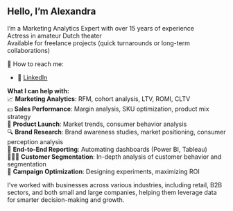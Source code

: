 ## Hello, I’m Alexandra

I’m a Marketing Analytics Expert with over 15 years of experience  
Actress in amateur Dutch theater  
Available for freelance projects (quick turnarounds or long-term collaborations)

📩 How to reach me:  
- 🔗 [LinkedIn](https://www.linkedin.com/in/alexandra-kotova/)  


**What I can help with:**  
 📈 **Marketing Analytics**: RFM, cohort analysis, LTV, ROMI, CLTV  
 💵 **Sales Performance**: Margin analysis, SKU optimization, product mix strategy  
 🌱 **Product Launch**: Market trends, consumer behavior analysis  
 🔍 **Brand Research**: Brand awareness studies, market positioning, consumer perception analysis  
 🔧 **End-to-End Reporting**: Automating dashboards (Power BI, Tableau)  
 🧑‍🤝‍🧑 **Customer Segmentation**: In-depth analysis of customer behavior and segmentation  
 🔬 **Campaign Optimization**: Designing experiments, maximizing ROI  

I’ve worked with  businesses across various industries, including retail, B2B sectors, and both small and large companies, helping them leverage data for smarter decision-making and growth.

